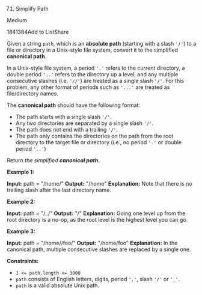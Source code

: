 
71.  Simplify Path

Medium

1841384Add to ListShare

Given a string  `path`, which is an  **absolute path**  (starting with a slash  `'/'`) to a file or directory in a Unix-style file system, convert it to the simplified  **canonical path**.

In a Unix-style file system, a period  `'.'`  refers to the current directory, a double period  `'..'`  refers to the directory up a level, and any multiple consecutive slashes (i.e.  `'//'`) are treated as a single slash  `'/'`. For this problem, any other format of periods such as  `'...'`  are treated as file/directory names.

The  **canonical path**  should have the following format:

-   The path starts with a single slash  `'/'`.
-   Any two directories are separated by a single slash  `'/'`.
-   The path does not end with a trailing  `'/'`.
-   The path only contains the directories on the path from the root directory to the target file or directory (i.e., no period  `'.'`  or double period  `'..'`)

Return  _the simplified  **canonical path**_.

**Example 1:**

**Input:** path = "/home/"
**Output:** "/home"
**Explanation:** Note that there is no trailing slash after the last directory name.

**Example 2:**

**Input:** path = "/../"
**Output:** "/"
**Explanation:** Going one level up from the root directory is a no-op, as the root level is the highest level you can go.

**Example 3:**

**Input:** path = "/home//foo/"
**Output:** "/home/foo"
**Explanation:** In the canonical path, multiple consecutive slashes are replaced by a single one.

**Constraints:**

-   `1 <= path.length <= 3000`
-   `path`  consists of English letters, digits, period  `'.'`, slash  `'/'`  or  `'_'`.
-   `path`  is a valid absolute Unix path.